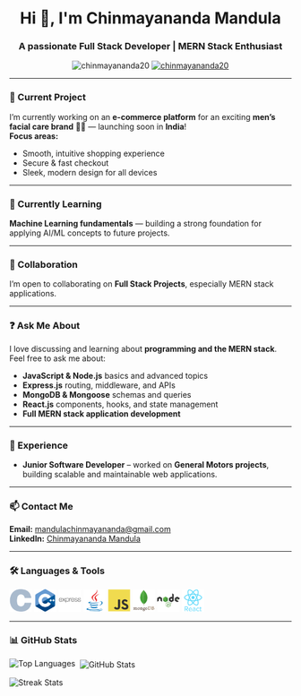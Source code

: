 <h1 align="center">Hi 👋, I'm Chinmayananda Mandula</h1>
<h3 align="center">A passionate Full Stack Developer | MERN Stack Enthusiast</h3>

<p align="center">
  <img src="https://komarev.com/ghpvc/?username=chinmayananda20&label=Profile%20views&color=0e75b6&style=flat" alt="chinmayananda20" />
  <a href="https://github.com/ryo-ma/github-profile-trophy"><img src="https://github-profile-trophy.vercel.app/?username=chinmayananda20" alt="chinmayananda20" /></a>
</p>

---

### 🔭 Current Project
I’m currently working on an **e-commerce platform** for an exciting **men’s facial care brand** 🧴✨ — launching soon in **India**!  
**Focus areas:**  
- Smooth, intuitive shopping experience  
- Secure & fast checkout  
- Sleek, modern design for all devices  

---

### 🌱 Currently Learning
**Machine Learning fundamentals** — building a strong foundation for applying AI/ML concepts to future projects.

---

### 👯 Collaboration
I’m open to collaborating on **Full Stack Projects**, especially MERN stack applications.

---

### ❓ Ask Me About
I love discussing and learning about **programming and the MERN stack**. Feel free to ask me about:  
- **JavaScript & Node.js** basics and advanced topics  
- **Express.js** routing, middleware, and APIs  
- **MongoDB & Mongoose** schemas and queries  
- **React.js** components, hooks, and state management  
- **Full MERN stack application development**

---

### 💼 Experience
- **Junior Software Developer** – worked on **General Motors projects**, building scalable and maintainable web applications.

---

### 📫 Contact Me
**Email:** mandulachinmayananda@gmail.com  
**LinkedIn:** [Chinmayananda Mandula](https://linkedin.com/in/chinmayananda-mandula)

---

### 🛠 Languages & Tools
<p align="left">
  <a href="https://www.cprogramming.com/" target="_blank"><img src="https://raw.githubusercontent.com/devicons/devicon/master/icons/c/c-original.svg" alt="C" width="40" height="40"/></a>
  <a href="https://www.w3schools.com/cpp/" target="_blank"><img src="https://raw.githubusercontent.com/devicons/devicon/master/icons/cplusplus/cplusplus-original.svg" alt="C++" width="40" height="40"/></a>
  <a href="https://expressjs.com" target="_blank"><img src="https://raw.githubusercontent.com/devicons/devicon/master/icons/express/express-original-wordmark.svg" alt="Express" width="40" height="40"/></a>
  <a href="https://www.java.com" target="_blank"><img src="https://raw.githubusercontent.com/devicons/devicon/master/icons/java/java-original.svg" alt="Java" width="40" height="40"/></a>
  <a href="https://developer.mozilla.org/en-US/docs/Web/JavaScript" target="_blank"><img src="https://raw.githubusercontent.com/devicons/devicon/master/icons/javascript/javascript-original.svg" alt="JavaScript" width="40" height="40"/></a>
  <a href="https://www.mongodb.com/" target="_blank"><img src="https://raw.githubusercontent.com/devicons/devicon/master/icons/mongodb/mongodb-original-wordmark.svg" alt="MongoDB" width="40" height="40"/></a>
  <a href="https://nodejs.org" target="_blank"><img src="https://raw.githubusercontent.com/devicons/devicon/master/icons/nodejs/nodejs-original-wordmark.svg" alt="Node.js" width="40" height="40"/></a>
  <a href="https://reactjs.org/" target="_blank"><img src="https://raw.githubusercontent.com/devicons/devicon/master/icons/react/react-original-wordmark.svg" alt="React" width="40" height="40"/></a>
</p>

---

### 📊 GitHub Stats
<p align="left">
  <img align="left" src="https://github-readme-stats.vercel.app/api/top-langs?username=chinmayananda20&show_icons=true&locale=en&layout=compact" alt="Top Languages" />
  &nbsp;
  <img align="center" src="https://github-readme-stats.vercel.app/api?username=chinmayananda20&show_icons=true&locale=en" alt="GitHub Stats" />
</p>

<p><img align="center" src="https://github-readme-streak-stats.herokuapp.com/?user=chinmayananda20&" alt="Streak Stats" /></p>
